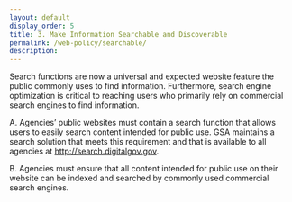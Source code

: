 ```yaml
---
layout: default
display_order: 5
title: 3. Make Information Searchable and Discoverable
permalink: /web-policy/searchable/
description:
---
```

Search functions are now a universal and expected website feature the public commonly uses to find information. Furthermore, search engine optimization is critical to reaching users who primarily rely on commercial search engines to find information. 

A. Agencies’ public websites must contain a search function that allows users to easily search content intended for public use. GSA maintains a search solution that meets this requirement and that is available to all agencies at http://search.digitalgov.gov.

B. Agencies must ensure that all content intended for public use on their website can be indexed and searched by commonly used commercial search engines.
